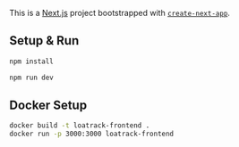 This is a [Next.js](https://nextjs.org/) project bootstrapped with [`create-next-app`](https://github.com/vercel/next.js/tree/canary/packages/create-next-app).

## Setup & Run

```bash
npm install

npm run dev
```

## Docker Setup

```bash
docker build -t loatrack-frontend .
docker run -p 3000:3000 loatrack-frontend
```